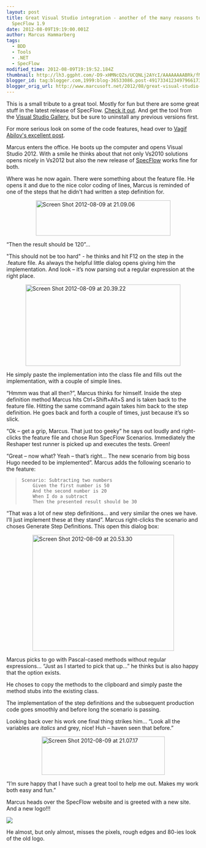 ```yaml
---
layout: post
title: Great Visual Studio integration - another of the many reasons to upgrade to
  SpecFlow 1.9
date: 2012-08-09T19:19:00.001Z
author: Marcus Hammarberg
tags:
  - BDD
  - Tools
  - .NET
  - SpecFlow
modified_time: 2012-08-09T19:19:52.184Z
thumbnail: http://lh3.ggpht.com/-D9-xHMNcQZs/UCQNLj2AYcI/AAAAAAAABRk/fMIrv2IHpLI/s72-c/Screen%252520Shot%2525202012-08-09%252520at%25252021.09.06_thumb.png?imgmax=800
blogger_id: tag:blogger.com,1999:blog-36533086.post-4917334123497966173
blogger_orig_url: http://www.marcusoft.net/2012/08/great-visual-studio-integration-another.html
---
```



This is a small tribute to a great tool. Mostly for fun but there are
some great stuff in the latest release of SpecFlow.
<a href="http://www.specflow.org/specflownew/WhatsNew19.html"
target="_blank">Check it out</a>. And get the tool from the <a
href="http://visualstudiogallery.msdn.microsoft.com/9915524d-7fb0-43c3-bb3c-a8a14fbd40ee"
target="_blank">Visual Studio Gallery</a>, but be sure to uninstall any
previous versions first.

For more serious look on some of the code features, head over to <a
href="http://bloggingabout.net/blogs/vagif/archive/2012/08/07/dry-one-of-the-many-reasons-to-upgrade-to-specflow-1-9.aspx"
target="_blank">Vagif Abilov's excellent post</a>.

Marcus enters the office. He boots up the computer and opens Visual
Studio 2012. With a smile he thinks about that not only Vs2010 solutions
opens nicely in Vs2012 but also the new release of
<a href="http://www.specflow.org" target="_blank">SpecFlow</a> works
fine for both.

Where was he now again. There were something about the feature file. He
opens it and due to the nice color coding of lines, Marcus is reminded
of one of the steps that he didn't had written a step definition for.

[<img
src="http://lh3.ggpht.com/-D9-xHMNcQZs/UCQNLj2AYcI/AAAAAAAABRk/fMIrv2IHpLI/Screen%252520Shot%2525202012-08-09%252520at%25252021.09.06_thumb.png?imgmax=800"
title="Screen Shot 2012-08-09 at 21.09.06"
style="background-image: none; border-bottom: 0px; border-left: 0px; margin: 0px auto; padding-left: 0px; padding-right: 0px; display: block; float: none; border-top: 0px; border-right: 0px; padding-top: 0px"
data-border="0" width="351" height="92"
alt="Screen Shot 2012-08-09 at 21.09.06" />](http://lh6.ggpht.com/-zcm6-na0LQQ/UCQNKnUjCnI/AAAAAAAABRg/p2wKrltLR64/s1600-h/Screen%252520Shot%2525202012-08-09%252520at%25252021.09.06%25255B2%25255D.png)

“Then the result should be 120”…

"This should not be too hard" - he thinks and hit F12 on the step in the
.feature file. As always the helpful little dialog opens giving him the
implementation. And look – it’s now parsing out a regular expression at
the right place.

[<img
src="http://lh3.ggpht.com/-OPKNKyc4ZdU/UCQNP76TgyI/AAAAAAAABR4/2_GBzVUDBn0/Screen%252520Shot%2525202012-08-09%252520at%25252020.39.22_thumb.png?imgmax=800"
title="Screen Shot 2012-08-09 at 20.39.22"
style="background-image: none; border-bottom: 0px; border-left: 0px; margin: 0px auto; padding-left: 0px; padding-right: 0px; display: block; float: none; border-top: 0px; border-right: 0px; padding-top: 0px"
data-border="0" width="404" height="212"
alt="Screen Shot 2012-08-09 at 20.39.22" />](http://lh6.ggpht.com/-kvK3pzQ-zd8/UCQNMVRUeUI/AAAAAAAABRs/Y85t3ukimjc/s1600-h/Screen%252520Shot%2525202012-08-09%252520at%25252020.39.22%25255B2%25255D.png)

He simply paste the implementation into the class file and fills out the
implementation, with a couple of simple lines.

“Hmmm was that all then?”, Marcus thinks for himself. Inside the step
definition method Marcus hits Ctrl+Shift+Alt+S and is taken back to the
feature file. Hitting the same command again takes him back to the step
definition. He goes back and forth a couple of times, just because it’s
so slick.

“Ok – get a grip, Marcus. That just too geeky” he says out loudly and
right-clicks the feature file and chose Run SpecFlow Scenarios.
Immediately the Reshaper test runner is picked up and executes the
tests. Green!

“Great – now what? Yeah – that’s right… The new scenario from big boss
Hugo needed to be implemented”. Marcus adds the following scenario to
the feature:

>     Scenario: Subtracting two numbers
>         Given the first number is 50
>         And the second number is 20
>         When I do a subtract
>         Then the presented result should be 30
>
>

“That was a lot of new step definitions… and very similar the ones we
have. I’ll just implement these at they stand”. Marcus right-clicks the
scenario and choses Generate Step Definitions. This open this dialog
box:

[<img
src="http://lh4.ggpht.com/-1_xC8jdpKt4/UCQNSZpOywI/AAAAAAAABSM/1NUwvxMX4PM/Screen%252520Shot%2525202012-08-09%252520at%25252020.53.30_thumb%25255B1%25255D.png?imgmax=800"
title="Screen Shot 2012-08-09 at 20.53.30"
style="background-image: none; border-bottom: 0px; border-left: 0px; margin: 0px auto; padding-left: 0px; padding-right: 0px; display: block; float: none; border-top: 0px; border-right: 0px; padding-top: 0px"
data-border="0" width="369" height="302"
alt="Screen Shot 2012-08-09 at 20.53.30" />](http://lh4.ggpht.com/-sD1ntd9K0Ak/UCQNRXuW4sI/AAAAAAAABSA/lqRRaJkENjU/s1600-h/Screen%252520Shot%2525202012-08-09%252520at%25252020.53.30%25255B6%25255D.png)

Marcus picks to go with Pascal-cased methods without regular
expressions…
“Just as I started to pick that up…” he thinks but is also happy that
the option exists.

He choses to copy the methods to the clipboard and simply paste the
method stubs into the existing class.

The implementation of the step definitions and the subsequent production
code goes smoothly and before long the scenario is passing.

Looking back over his work one final thing strikes him… “Look all the
variables are *italics* and grey, nice! Huh – haven seen that before.”

[<img
src="http://lh5.ggpht.com/-UJd95wDVfng/UCQNVVLPs3I/AAAAAAAABSc/WeUqXjsxxYw/Screen%252520Shot%2525202012-08-09%252520at%25252021.07.17_thumb.png?imgmax=800"
title="Screen Shot 2012-08-09 at 21.07.17"
style="background-image: none; border-bottom: 0px; border-left: 0px; margin: 0px auto; padding-left: 0px; padding-right: 0px; display: block; float: none; border-top: 0px; border-right: 0px; padding-top: 0px"
data-border="0" width="321" height="100"
alt="Screen Shot 2012-08-09 at 21.07.17" />](http://lh4.ggpht.com/-Eu3tyIwSG0E/UCQNURa2PsI/AAAAAAAABSU/J7x-w1WrYoE/s1600-h/Screen%252520Shot%2525202012-08-09%252520at%25252021.07.17%25255B2%25255D.png)

“I’m sure happy that I have such a great tool to help me out. Makes my
work both easy and fun.”

Marcus heads over the SpecFlow website and is greeted with a new site.
And a new logo!!!

<img src="http://www.specflow.org/specflownew/css/logo.png"
style="display: block; float: none; margin-left: auto; margin-right: auto" />

He almost, but only almost, misses the pixels, rough edges and 80-ies
look of the old logo.
